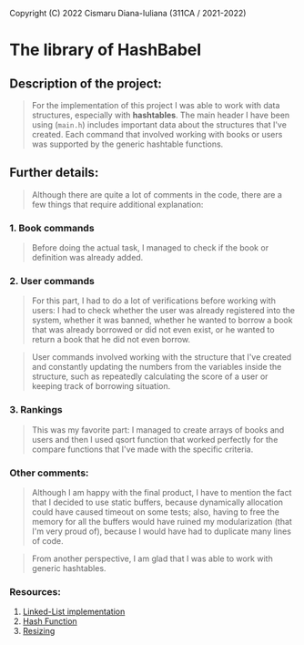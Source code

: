 Copyright (C) 2022 Cismaru Diana-Iuliana (311CA / 2021-2022)

# The library of HashBabel

## Description of the project:

> 	For the implementation of this project I was able to work with data
structures, especially with **hashtables**. The main header I have been using
(`main.h`) includes important data about the structures that I've created.
Each command that involved working with books or users was supported by the
generic hashtable functions. 

## Further details:
>	Although there are quite a lot of comments in the code, there are a few things
that require additional explanation:

### 1. Book commands
> 	Before doing the actual task, I managed to check if the book or definition
was already added.

### 2. User commands
>	For this part, I had to do a lot of verifications before working with users:
I had to check whether the user was already registered into the system, whether
it was banned, whether he wanted to borrow a book that was already borrowed or
did not even exist, or he wanted to return a book that he did not even borrow.

> User commands involved working with the structure that I've created and
constantly updating the numbers from the variables inside the structure, such
as repeatedly calculating the score of a user or keeping track of borrowing
situation.

### 3. Rankings
>	This was my favorite part: I managed to create arrays of books and users
and then I used qsort function that worked perfectly for
the compare functions that I've made with the specific criteria.

### Other comments:
>	Although I am happy with the final product, I have to mention the fact
that I decided to use static buffers, because dynamically allocation could
have caused timeout on some tests; also, having to free the memory for all
the buffers would have ruined my modularization (that I'm very proud of),
because I would have had to duplicate many lines of code.

>	From another perspective, I am glad that I was able to work with
generic hashtables.

### Resources:

1. [Linked-List implementation](https://ocw.cs.pub.ro/courses/sd-ca/laboratoare/lab-04)
2. [Hash Function](http://www.cse.yorku.ca/~oz/hash.html)
3. [Resizing](https://www.algolist.net/Data_structures/Hash_table/Dynamic_resizing)
